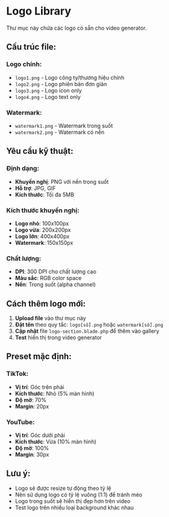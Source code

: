 # Logo Library

Thư mục này chứa các logo có sẵn cho video generator.

## Cấu trúc file:

### Logo chính:
- `logo1.png` - Logo công ty/thương hiệu chính
- `logo2.png` - Logo phiên bản đơn giản
- `logo3.png` - Logo icon only
- `logo4.png` - Logo text only

### Watermark:
- `watermark1.png` - Watermark trong suốt
- `watermark2.png` - Watermark có nền

## Yêu cầu kỹ thuật:

### Định dạng:
- **Khuyến nghị**: PNG với nền trong suốt
- **Hỗ trợ**: JPG, GIF
- **Kích thước**: Tối đa 5MB

### Kích thước khuyến nghị:
- **Logo nhỏ**: 100x100px
- **Logo vừa**: 200x200px  
- **Logo lớn**: 400x400px
- **Watermark**: 150x150px

### Chất lượng:
- **DPI**: 300 DPI cho chất lượng cao
- **Màu sắc**: RGB color space
- **Nền**: Trong suốt (alpha channel)

## Cách thêm logo mới:

1. **Upload file** vào thư mục này
2. **Đặt tên** theo quy tắc: `logo[số].png` hoặc `watermark[số].png`
3. **Cập nhật** file `logo-section.blade.php` để thêm vào gallery
4. **Test** hiển thị trong video generator

## Preset mặc định:

### TikTok:
- **Vị trí**: Góc trên phải
- **Kích thước**: Nhỏ (5% màn hình)
- **Độ mờ**: 70%
- **Margin**: 20px

### YouTube:
- **Vị trí**: Góc dưới phải  
- **Kích thước**: Vừa (10% màn hình)
- **Độ mờ**: 100%
- **Margin**: 30px

## Lưu ý:

- Logo sẽ được resize tự động theo tỷ lệ
- Nên sử dụng logo có tỷ lệ vuông (1:1) để tránh méo
- Logo trong suốt sẽ hiển thị đẹp hơn trên video
- Test logo trên nhiều loại background khác nhau
